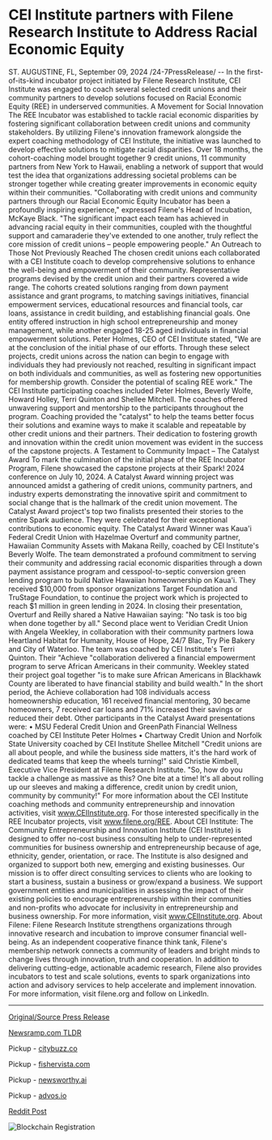 # CEI Institute partners with Filene Research Institute to Address Racial Economic Equity

ST. AUGUSTINE, FL, September 09, 2024 /24-7PressRelease/ -- In the first-of-its-kind incubator project initiated by Filene Research Institute, CEI Institute was engaged to coach several selected credit unions and their community partners to develop solutions focused on Racial Economic Equity (REE) in underserved communities.   A Movement for Social Innovation  The REE Incubator was established to tackle racial economic disparities by fostering significant collaboration between credit unions and community stakeholders. By utilizing Filene's innovation framework alongside the expert coaching methodology of CEI Institute, the initiative was launched to develop effective solutions to mitigate racial disparities. Over 18 months, the cohort-coaching model brought together 9 credit unions, 11 community partners from New York to Hawaii, enabling a network of support that would test the idea that organizations addressing societal problems can be stronger together while creating greater improvements in economic equity within their communities.  "Collaborating with credit unions and community partners through our Racial Economic Equity Incubator has been a profoundly inspiring experience," expressed Filene's Head of Incubation, McKaye Black. "The significant impact each team has achieved in advancing racial equity in their communities, coupled with the thoughtful support and camaraderie they've extended to one another, truly reflect the core mission of credit unions – people empowering people."  An Outreach to Those Not Previously Reached  The chosen credit unions each collaborated with a CEI Institute coach to develop comprehensive solutions to enhance the well-being and empowerment of their community. Representative programs devised by the credit union and their partners covered a wide range. The cohorts created solutions ranging from down payment assistance and grant programs, to matching savings initiatives, financial empowerment services, educational resources and financial tools, car loans, assistance in credit building, and establishing financial goals. One entity offered instruction in high school entrepreneurship and money management, while another engaged 18-25 aged individuals in financial empowerment solutions.   Peter Holmes, CEO of CEI Institute stated, "We are at the conclusion of the initial phase of our efforts. Through these select projects, credit unions across the nation can begin to engage with individuals they had previously not reached, resulting in significant impact on both individuals and communities, as well as fostering new opportunities for membership growth. Consider the potential of scaling REE work."  The CEI Institute participating coaches included Peter Holmes, Beverly Wolfe, Howard Holley, Terri Quinton and Shellee Mitchell. The coaches offered unwavering support and mentorship to the participants throughout the program. Coaching provided the "catalyst" to help the teams better focus their solutions and examine ways to make it scalable and repeatable by other credit unions and their partners. Their dedication to fostering growth and innovation within the credit union movement was evident in the success of the capstone projects.  A Testament to Community Impact – The Catalyst Award To mark the culmination of the initial phase of the REE Incubator Program, Filene showcased the capstone projects at their Spark! 2024 conference on July 10, 2024. A Catalyst Award winning project was announced amidst a gathering of credit unions, community partners, and industry experts demonstrating the innovative spirit and commitment to social change that is the hallmark of the credit union movement.   The Catalyst Award project's top two finalists presented their stories to the entire Spark audience. They were celebrated for their exceptional contributions to economic equity.  The Catalyst Award Winner was Kaua'i Federal Credit Union with Hazelmae Overturf and community partner, Hawaiian Community Assets with Makana Reilly, coached by CEI Institute's Beverly Wolfe. The team demonstrated a profound commitment to serving their community and addressing racial economic disparities through a down payment assistance program and cesspool-to-septic conversion green lending program to build Native Hawaiian homeownership on Kaua'i. They received $10,000 from sponsor organizations Target Foundation and TruStage Foundation, to continue the project work which is projected to reach $1 million in green lending in 2024. In closing their presentation, Overturf and Reilly shared a Native Hawaiian saying: "No task is too big when done together by all."  Second place went to Veridian Credit Union with Angela Weekley, in collaboration with their community partners Iowa Heartland Habitat for Humanity, House of Hope, 24/7 Blac, Try Pie Bakery and City of Waterloo. The team was coached by CEI Institute's Terri Quinton. Their "Achieve "collaboration delivered a financial empowerment program to serve African Americans in their community. Weekley stated their project goal together "is to make sure African Americans in Blackhawk County are liberated to have financial stability and build wealth." In the short period, the Achieve collaboration had 108 individuals access homeownership education, 161 received financial mentoring, 30 became homeowners, 7 received car loans and 71% increased their savings or reduced their debt.  Other participants in the Catalyst Award presentations were: •	MSU Federal Credit Union and GreenPath Financial Wellness coached by CEI Institute Peter Holmes •	Chartway Credit Union and Norfolk State University coached by CEI Institute Shellee Mitchell   "Credit unions are all about people, and while the business side matters, it's the hard work of dedicated teams that keep the wheels turning!" said Christie Kimbell, Executive Vice President at Filene Research Institute. "So, how do you tackle a challenge as massive as this? One bite at a time! It's all about rolling up our sleeves and making a difference, credit union by credit union, community by community!"  For more information about the CEI Institute coaching methods and community entrepreneurship and innovation activities, visit www.CEIInstitute.org. For those interested specifically in the REE Incubator projects, visit www.filene.org/REE.  About CEI Institute: The Community Entrepreneurship and Innovation Institute (CEI Institute) is designed to offer no-cost business consulting help to under-represented communities for business ownership and entrepreneurship because of age, ethnicity, gender, orientation, or race. The Institute is also designed and organized to support both new, emerging and existing businesses. Our mission is to offer direct consulting services to clients who are looking to start a business, sustain a business or grow/expand a business. We support government entities and municipalities in assessing the impact of their existing policies to encourage entrepreneurship within their communities and non-profits who advocate for inclusivity in entrepreneurship and business ownership. For more information, visit www.CEIInstitute.org.  About Filene: Filene Research Institute strengthens organizations through innovative research and incubation to improve consumer financial well-being. As an independent cooperative finance think tank, Filene's membership network connects a community of leaders and bright minds to change lives through innovation, truth and cooperation. In addition to delivering cutting-edge, actionable academic research, Filene also provides incubators to test and scale solutions, events to spark organizations into action and advisory services to help accelerate and implement innovation. For more information, visit filene.org and follow on LinkedIn. 

---

[Original/Source Press Release](https://www.24-7pressrelease.com/press-release/514122/cei-institute-partners-with-filene-research-institute-to-address-racial-economic-equity)
                    

[Newsramp.com TLDR](https://newsramp.com/curated-news/filene-and-cei-institute-launch-ree-incubator-to-address-economic-disparities/fa5391bc66ca0cb8d7e5927621f76c09) 


Pickup - [citybuzz.co](https://citybuzz.co/2024/09/09/cei-institute-and-filene-research-institute-collaborate-to-address-racial-economic-disparities)

Pickup - [fishervista.com](https://fishervista.com/en/cei-institute-and-filene-research-institute-collaborate-to-promote-racial-economic-equity/20246613)

Pickup - [newsworthy.ai](https://newsworthy.ai/curated/credit-unions-and-community-partners-join-forces-to-address-racial-economic-disparities/20246613)

Pickup - [advos.io](https://advos.io/en/cei-institute-and-filene-research-institute-collaborate-to-advance-racial-economic-equity/20246613)
 



[Reddit Post](https://www.reddit.com/r/Business_NewsRamp/comments/1fcjjog/filene_and_cei_institute_launch_ree_incubator_to/) 



![Blockchain Registration](https://cdn.newsramp.app/24-7PressRelease/qrcode/249/9/rubys8qc.webp)